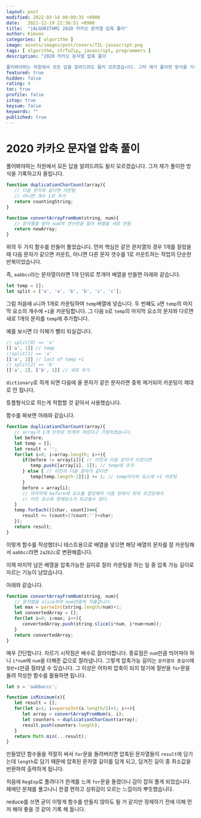 ```yaml
---
layout: post
modified: 2022-03-14 00:09:35 +0900
date:   2021-12-19 22:36:51 +0900
title:  "[ALGORITHM] 2020 카카오 문자열 압축 풀이"
author: Kimson
categories: [ algorithm ]
image: assets/images/post/covers/TIL-javascript.png
tags: [ algorithm, strToZip, javascript, programmers ]
description: "2020 카카오 문자열 압축 풀이

풀어봐야하는 차원에서 모든 답을 알려드려도 될지 모르겠습니다. 그저 제가 풀이한 방식을 기록하고자 올립니다."
featured: true
hidden: false
rating: 4
toc: true
profile: false
istop: true
keysum: false
keywords: ""
published: true
---
```


# 2020 카카오 문자열 압축 풀이

풀어봐야하는 차원에서 모든 답을 알려드려도 될지 모르겠습니다. 그저 제가 풀이한 방식을 기록하고자 올립니다.

```javascript
function duplicationCharCount(array){
   // 다음 문자와 같다면 카운팅
   // 아니면 개수 1로 추가
   return countingString;
}

function convertArrayFromNum(string, num){
   // 문자열을 받아 num의 갯수만큼 잘라 배열을 새로 만듬
   return newArray;
}
```

위의 두 가지 함수를 만들어 풀었습니다. 먼저 핵심은 같은 문자열의 경우 1개를 잘랐을 때 다음 문자가 같으면 카운트, 아니면 다른 문자 갯수를 1로 카운트하는 작업의 단순한 반복이었습니다.

즉, `aabbcc`라는 문자열이라면 1개 단위로 쪼개어 배열을 만들면 아래와 같습니다.

```javascript
let temp = [];
let split = ['a', 'a', 'b', 'b', 'c', 'c'];
```

그럼 처음에 `a`니까 1개로 카운팅하여 `temp`배열에 넣습니다. 두 번째도 `a`면 `temp`의 마지막 요소의 개수에 `+1`을 카운팅합니다. 그 다음 `b`로 `temp`의 마지막 요소의 문자와 다르면 새로 1개의 문자를 `temp`에 추가합니다.

예를 보시면 더 이해가 빨리 되실겁니다.

```javascript
// split[0] == 'a'
[['a', 1]] // temp
//split[1] == 'a'
[['a', 2]] // last of temp +1
// split[2] == 'b'
[['a', 2], ['b', 1]] // 새로 추가
```

`dictionary`로 하게 되면 다음에 올 문자가 같은 문자라면 중복 제거되어 카운팅이 제대로 안 됩니다.

튜플형식으로 하는게 적합할 것 같아서 사용했습니다.

함수를 짜보면 아래와 같습니다.

```javascript
function duplicationCharCount(array){
   // array가 1개 단위로 쪼개어 져있다고 가정하겠습니다.
   let before;
   let temp = [];
   let result = '';
   for(let i=0; i<array.length; i++){
      if(before != array[i]){ // 이전과 다음 문자가 다르다면
         temp.push([array[i], 1]); // temp에 추가
      } else { // 이전과 다음 문자가 같다면
         temp[temp.length-1][1] += 1; // temp마지막 요소에 +1 카운팅
      }
      before = array[i];
      // 마지막에 before에 요소를 할당해야 다음 턴에서 위의 조건문에서
      // 이전 요소와 현재요소가 비교될수 있다.
   }
   temp.forEach(([char, count])=>{
      result += (count>1?count:'')+char;
   });
   return result;
}
```

이렇게 함수를 작성했더니 테스트용으로 배열을 넣으면 해당 배열의 문자를 잘 카운팅해서 `aabbcc`라면 `2a2b2c`로 변환해줍니다.

이제 마지막 남은 배열을 압축가능한 길이로 잘라 카운팅을 하는 일 중 압축 가능 길이로 자르는 기능이 남았습니다.

아래와 같습니다.

```javascript
function convertArrayFromNum(string, num){
   // 문자열을 slice하여 num만큼씩 자를겁니다.
   let max = parseInt(string.length/num)+1;
   let convertedArray = [];
   for(let i=0; i<max; i++){
      convertedArray.push(string.slice(i*num, i*num+num));
   }
   return convertedArray;
}
```

매우 간단합니다. 자르기 시작점은 배수로 잘라야합니다. 종료점은 `num`만큼 띄어져야 하니 `i*num`에 `num`을 더해준 값으로 잘라냅니다. 그렇게 압축가능 길이는 `문자열의 총길이`에 `절반+1`만큼 잘라낼 수 있습니다. 그 이상은 어차피 압축이 되지 않기에 절반을 `for`문을 돌려 작성한 함수를 활용하면 됩니다.

```javascript
let s = 'aabbaccc';

function isMinimum(s){
   let result = [];
   for(let i=1; i<=parseInt(s.length/2)+1; i++){
      let array = convertArrayFromNum(s, i);
      let counters = duplicationCharCount(array);
      result.push(counters.length);
   }
   return Math.min(...result);
}
```

만들었던 함수들을 적절히 써서 `for`문을 돌려버리면 압축된 문자열들이 `result`에 담기는데 `length`로 담기 때문에 압축된 문자열 길이를 담게 되고, 담겨진 길이 중 최소값을 반환하여 출력하게 됩니다.

처음에 `RegExp`로 풀려다가 한계를 느껴 `for`문을 돌렸더니 감이 잡혀 풀게 되었습니다. 헤매던 문제를 풀고나니 한결 편하고 성취감이 오르는 느낌이라 뿌듯했습니다.

reduce를 쓰면 굳이 이렇게 함수를 만들지 않아도 될 거 같지만 정제하기 전에 이해 먼저 해야 좋을 것 같아 기록 해 둡니다.